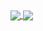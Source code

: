 <a href='#'>
<img align="center" src="https://github-readme-stats.vercel.app/api/top-langs/?username=wangtianrui&hide_border=true&layout=compact&langs_count=8&exclude_repo=InnoFang.github.io" />
<img align="center" src='https://github-readme-stats.vercel.app/api?username=wangtianrui&show_icons=true&theme=flag-india&hide_border=true&count_private=true&hide=contribs'>
</a>
<!--
<a href="#">
    <img align="right" src='https://github-readme-stats.vercel.app/api?username=wangtianrui&show_icons=true&hide_border=true&icon_color=3F51B5&title_color=D4AC0D&hide=contribs'>
</a>  
### Hi, it's Inno 👋
- 📫 How to reach me: <innofang@outlook.com>
- ⚡ Fun fact: Trying to be creative
<a href="https://github.com/wangtianrui/wangtianrui">
    <img align="right" src="https://visitor-badge.laobi.icu//badge?page_id=wangtianrui.github.io">
</a>   
-->

